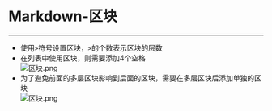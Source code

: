 # Markdown-区块
***
* 使用`>`符号设置区块，`>`的个数表示区块的层数  
* 在列表中使用区块，则需要添加4个空格  
    ![区块.png](https://github.com/520171/note/blob/master/Markdown/imgs/区块1.png)  
* 为了避免前面的多层区块影响到后面的区块，需要在多层区块后添加单独的区块  
    ![区块.png](https://github.com/520171/note/blob/master/Markdown/imgs/区块2.png)  
